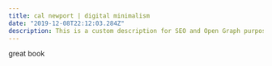 ```yaml
---
title: cal newport | digital minimalism
date: "2019-12-08T22:12:03.284Z"
description: This is a custom description for SEO and Open Graph purposes, rather than the default generated excerpt. Simply add a description field to the frontmatter.
---
```


great book